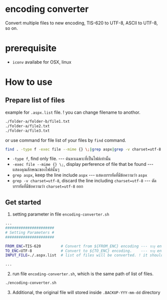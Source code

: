 # encoding converter
Convert multiple files to new encoding, TIS-620 to UTF-8, ASCII to UTF-8, so on.

# prerequisite
- `iconv` availabe for OSX, linux

# How to use 

## Prepare list of files

example for `.aspx.list` file. ! you can change filename to anothor.

```txt
./folder-a/folder-b/file1.txt
./folder-a/file2.txt
./folder-a/file3.txt
```
or use command for file list of your files by `find` command.

```zsh
find . -type f -exec file --mime {} \;|grep aspx|grep -v charset=utf-8 > .aspx.list
```

- `-type f`, find only file. --- ค้นหาเฉพาะที่เป็นไฟล์เท่านั้น
- `-exec file --mime {} \;`, display perference of file that be found --- แสดงคุณลักษณะของไฟล์นั้นๆ
- `grep aspx`, keep the line include `aspx` --- แสดงบรรทัดที่มีข้อความว่า `aspx`
- `grep -v charset=utf-8`, discard the line including `charset=utf-8` --- ตัดบรรทัดที่มีข้อความว่า  `charset=utf-8` ออก



## Get started

1. setting parameter in file  `encoding-converter.sh`

```zsh
...
######################
# Setting Parameters #
######################

FROM_ENC=TIS-620         # Convert from ${FROM_ENC} encoding --- ระบุ encoding ของไฟล์เดิม
TO_ENC=UTF-8             # Convert to ${TO_ENC} encoding.    --- ระบุ encoding ใหม่ให้ไฟล์
INPUT_FILE=./.aspx.list  # list of files will be converted. ! it should be full path --- ควรใช้เป็น full-path เท่านั้น, ชื่อไฟล์เปลี่ยนตามที่เราเตรียมไว้

...
```
2. run file `encoding-converter.sh`, which is the same path of list of files.

```sh
./encoding-converter.sh
```
3. Additional, the original file will stored inside `.BACKUP-YYY-mm-dd` directory
